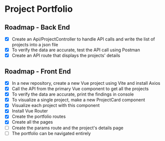 # Project Portfolio

## Roadmap - Back End

- [x] Create an Api/ProjectController to handle API calls and write the list of projects into a json file
- [x] To verify the data are accurate, test the API call using Postman
- [x] Create an API route that displays the projects' details

## Roadmap - Front End

- [x] In a new repository, create a new Vue project using Vite and install Axios
- [x] Call the API from the primary Vue component to get all the projects
- [x] To verify the data are accurate, print the findings in console
- [x] To visualize a single project, make a new ProjectCard component
- [x] Visualize each project with this component
- [x] Install Vue Router
- [x] Create the portfolio routes
- [x] Create all the pages
- [ ] Create the params route and the project's details page
- [ ] The portfolio can be navigated entirely